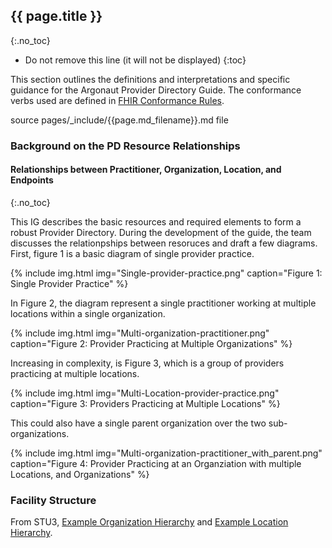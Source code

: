 ## {{ page.title }}
{:.no_toc}


<!-- TOC  the css styling for this is \pages\assets\css\project.css under 'markdown-toc'-->

* Do not remove this line (it will not be displayed)
{:toc}

<!-- end TOC -->

This section outlines the definitions and interpretations and specific guidance for the Argonaut Provider Directory Guide.  The conformance verbs used are defined in [FHIR Conformance Rules](capstatements.html).


source pages/\_include/{{page.md_filename}}.md  file

### Background on the PD Resource Relationships

#### Relationships between Practitioner, Organization, Location, and Endpoints
{:.no_toc}

This IG describes the basic resources and required elements to form a robust Provider Directory. During the development of the guide, the team discusses the relationpships between resoruces and draft a few diagrams. First, figure 1 is a basic diagram of single provider practice.

{% include img.html img="Single-provider-practice.png" caption="Figure 1: Single Provider Practice" %}

In Figure 2, the diagram represent a single practitioner working at multiple locations within a single organization.

{% include img.html img="Multi-organization-practitioner.png" caption="Figure 2: Provider Practicing at Multiple Organizations" %}


Increasing in complexity, is Figure 3, which is a group of providers practicing at multiple locations.

{% include img.html img="Multi-Location-provider-practice.png" caption="Figure 3: Providers Practicing at Multiple Locations" %}

This could also have a single parent organization over the two sub-organizations.

{% include img.html img="Multi-organization-practitioner_with_parent.png" caption="Figure 4: Provider Practicing at an Organziation with multiple Locations, and Organizations" %}




### Facility Structure

From STU3, [Example Organization Hierarchy](http://hl7.org/fhir/organization.html#example) and [Example Location Hierarchy](http://hl7.org/fhir/location.html#example).